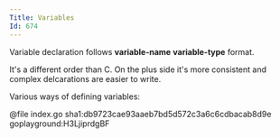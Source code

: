 ```yaml
---
Title: Variables
Id: 674
---
```

Variable declaration follows **variable-name** **variable-type** format.

It's a different order than C. On the plus side it's more consistent and complex delcarations are easier to write.

Various ways of defining variables:

@file index.go sha1:db9723cae93aaeb7bd5d572c3a6c6cdbacab8d9e goplayground:H3LjiprdgBF
